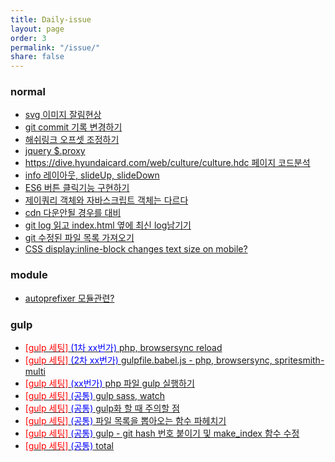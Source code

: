 ```yaml
---
title: Daily-issue
layout: page
order: 3
permalink: "/issue/"
share: false
---
```


### normal

* [svg 이미지 잘림현상](2020/04/23/issue00/)
* [git commit 기록 변경하기](2020/04/23/issue01/)
* [해쉬링크 오프셋 조정하기](2020/04/27/issue03/)
* [jquery $.proxy](2020/04/28/issue04/)
* [https://dive.hyundaicard.com/web/culture/culture.hdc 페이지 코드분석](2020/04/29/issue05/)
* [info 레이아웃, slideUp, slideDown](2020/05/05/issue07)
* [ES6 버튼 클릭기능 구현하기](2020/05/10/issue10)
* [제이쿼리 객체와 자바스크립트 객체는 다르다](2020/05/12/issue11)
* [cdn 다운안될 경우를 대비](2020/05/12/issue12)
* [git log 읽고 index.html 옆에 최신 log남기기](2020/05/12/issue14)
* [git 수정된 파일 목록 가져오기](2020/05/12/issue17)
* [CSS display:inline-block changes text size on mobile?](2020/05/12/issue18)

### module

* [autoprefixer 모듈관련?](2020/05/12/issue19)

### gulp

* [<span style="color:red;">[gulp 세팅]</span> <span style="color:blue;">(1차 xx번가)</span> php, browsersync reload](2020/04/26/issue02/)
* [<span style="color:red;">[gulp 세팅]</span> <span style="color:blue;">(2차 xx번가)</span> gulpfile.babel.js - php, browsersync, spritesmith-multi](2020/05/04/issue06)
* [<span style="color:red;">[gulp 세팅]</span> <span style="color:blue;">(xx번가)</span> php 파일 gulp 실행하기](2020/05/08/issue08)
* [<span style="color:red;">[gulp 세팅]</span> <span style="color:blue;">(공통)</span> gulp sass, watch](2020/05/08/issue09)
* [<span style="color:red;">[gulp 세팅]</span> <span style="color:blue;">(공통)</span> gulp화 할 때 주의할 점](2020/05/12/issue13)
* [<span style="color:red;">[gulp 세팅]</span> <span style="color:blue;">(공통)</span>  파일 목록을 뽑아오는 함수 파헤치기](2020/05/12/issue15)
* [<span style="color:red;">[gulp 세팅]</span> <span style="color:blue;">(공통)</span> gulp - git hash 번호 붙이기 및 make_index 함수 수정](2020/05/12/issue16)
* [<span style="color:red;">[gulp 세팅]</span> <span style="color:blue;">(공통)</span> total](2020/05/13/issue20)